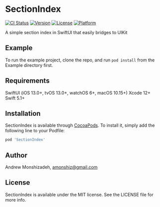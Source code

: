 # SectionIndex

[![CI Status](https://img.shields.io/travis/amonshiz/SectionIndex.svg?style=flat)](https://travis-ci.org/amonshiz/SectionIndex)
[![Version](https://img.shields.io/cocoapods/v/SectionIndex.svg?style=flat)](https://cocoapods.org/pods/SectionIndex)
[![License](https://img.shields.io/cocoapods/l/SectionIndex.svg?style=flat)](https://cocoapods.org/pods/SectionIndex)
[![Platform](https://img.shields.io/cocoapods/p/SectionIndex.svg?style=flat)](https://cocoapods.org/pods/SectionIndex)

A simple section index in SwiftUI that easily bridges to UIKit

## Example

To run the example project, clone the repo, and run `pod install` from the Example directory first.

## Requirements

SwiftUI (iOS 13.0+, tvOS 13.0+, watchOS 6+, macOS 10.15+)
Xcode 12+
Swift 5.1+

## Installation

SectionIndex is available through [CocoaPods](https://cocoapods.org). To install
it, simply add the following line to your Podfile:

```ruby
pod 'SectionIndex'
```

## Author

Andrew Monshizadeh, amonshiz@gmail.com

## License

SectionIndex is available under the MIT license. See the LICENSE file for more info.
